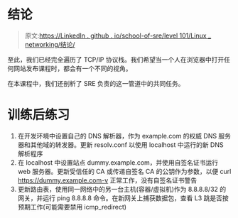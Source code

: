 # 结论

> 原文:[https://LinkedIn . github . io/school-of-sre/level 101/Linux _ networking/结论/](https://linkedin.github.io/school-of-sre/level101/linux_networking/conclusion/)

至此，我们已经完全遍历了 TCP/IP 协议栈。我们希望当一个人在浏览器中打开任何网站发布课程时，都会有一个不同的视角。

在本课程中，我们还剖析了 SRE 负责的这一管道中的共同任务。

# 训练后练习

1.  在开发环境中设置自己的 DNS 解析器，作为 example.com 的权威 DNS 服务器和其他域的转发器。更新 resolv.conf 以使用 localhost 中运行的新 DNS 解析程序
2.  在 localhost 中设置站点 dummy.example.com，并使用自签名证书运行 web 服务器。更新受信任的 CA 或传递自签名 CA 的公钥作为参数，以便 curl https://dummy.example.com-v 正常工作，没有自签名证书警告
3.  更新路由表，使用同一网络中的另一台主机(容器/虚拟机)作为 8.8.8.8/32 的网关，并运行 ping 8.8.8.8 命令。在新网关上捕获数据包，查看 L3 跳是否按预期工作(可能需要禁用 icmp_redirect)